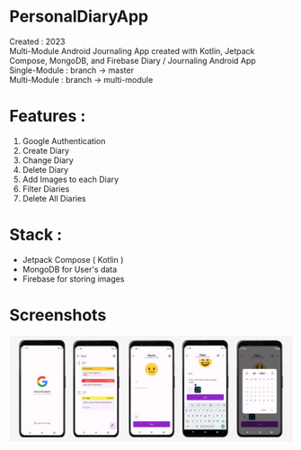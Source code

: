 # PersonalDiaryApp
Created : 2023  
Multi-Module Android Journaling App created with Kotlin, Jetpack Compose, MongoDB, and Firebase
Diary / Journaling Android App  
Single-Module : branch -> master  
Multi-Module : branch -> multi-module

# Features :
1. Google Authentication
2. Create Diary
3. Change Diary
4. Delete Diary
5. Add Images to each Diary
6. Filter Diaries
7. Delete All Diaries

# Stack :
- Jetpack Compose ( Kotlin )
- MongoDB for User's data
- Firebase for storing images


# Screenshots<br>
![Alt Text](screenshots/group.png)
